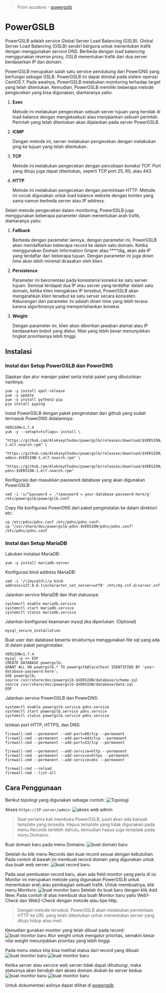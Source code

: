 > From acudovs - [powergslb](https://github.com/acudovs/powergslb)


# PowerGSLB
PowerGSLB adalah service Global Server Load Balancing (GSLB). Global Server Load Balancing (GSLB) sendiri berguna untuk menentukan trafik dengan menggunakan service DNS. Berbeda dengan load balancing menggunakan reverse proxy, GSLB menentukan trafik dari dua server berdasarkan IP dan domain.

PowerGSLB merupakan salah satu service pendukung dari PowerDNS yang berfungsi sebagai GSLB. PowerGSLB ini dapat diinstal pada sistem operasi CentOS 7. Pada awalnya, PowerGSLB melakukan monitoring terhadap target yang telah ditentukan. Kemudian, PowerGSLB memiliki beberapa metode pengecekan yang bisa digunakan, diantaranya yaitu:

1. **Exec**
    
    Metode ini melakukan pengecekan sebuah server tujuan yang hendak di load balance dengan mengeksekusi atau menjalankan sebuah perintah. Perintah yang telah ditentukan akan dijalankan pada server PowerGSLB. 
    
2. **ICMP**
    
    Dengan metode ini, server melakukan pengecekan dengan melakukan ping ke tujuan yang telah ditentukan.
    
3. **TCP**
    
    Metode ini melakukan pengecekan dengan percobaan koneksi TCP. Port yang dituju juga dapat ditentukan, seperti TCP port 25, 80, atau 443.
    
4. **HTTP**
    
    Metode ini melakukan pengecekan dengan permintaan HTTP. Metode ini cocok digunakan untuk load balance website dengan konten yang sama namun berbeda server atau IP address.
    

Selain metode pengecekan dalam monitoring, PowerGSLB juga menggunakan beberapa parameter dalam menentukan arah trafik, diantaranya yaitu:

1. **Fallback**
    
    Berbeda dengan parameter lainnya, dengan parameter ini, PowerGSLB akan mendaftarkan beberapa record ke dalam satu domain. Ketika menggunakan Domain Information Groper atau ****dig, akan ada IP yang terdaftar dari beberapa tujuan. Dengan parameter ini juga down time akan lebih minimal dirasakan oleh klien.
    
2. **Persistence**
    
    Parameter ini berorientasi pada konsistensi koneksi ke satu server tujuan. Semisal terdapat dua IP atau server yang terdaftar dalam satu domain, ketika klien mengakses IP tersebut, PowerGSLB akan mengarahkan klien tersebut ke satu server secara konsisten. Kekurangan dari parameter ini adalah down time yang lebih terasa karena algoritmanya yang mempertahankan koneksi.
    
3. **Weight**
    
    Dengan parameter ini, klien akan diberikan jawaban alamat atau IP berdasarkan bobot yang diatur. Nilai yang lebih besar menunjukkan tingkat prioritasnya lebih tinggi.
## Instalasi
### Instal dan Setup PowerGSLB dan PowerDNS
Siapkan dan atur manajer paket serta instal paket yang dibutuhkan nantinya:
```
yum -y install epel-release
yum -y update
yum -y install python2-pip
pip install pyping
```
Instal PowerGSLB dengan paket penginstalan dari github yang sudah termasuk PowerDNS didalamnya:
```
VERSION=1.7.4
yum -y --setopt=tsflags= install \
    "https://github.com/AlekseyChudov/powergslb/releases/download/$VERSION/powergslb-$VERSION-1.el7.noarch.rpm" \
    "https://github.com/AlekseyChudov/powergslb/releases/download/$VERSION/powergslb-admin-$VERSION-1.el7.noarch.rpm" \
    "https://github.com/AlekseyChudov/powergslb/releases/download/$VERSION/powergslb-pdns-$VERSION-1.el7.noarch.rpm"
```
Konfigurasi dan masukkan password database yang akan digunakan PowerGSLB:
```
sed -i 's/^password = .*/password = your-database-password-here/g' /etc/powergslb/powergslb.conf
```
Copy file konfigurasi PowerDNS dari paket penginstalan ke dalam direktori etc:
```
cp /etc/pdns/pdns.conf /etc/pdns/pdns.conf~
cp "/usr/share/doc/powergslb-pdns-$VERSION/pdns/pdns.conf" /etc/pdns/pdns.conf
```

### Instal dan Setup MariaDB
Lakukan instalasi MariaDB:
```
yum -y install mariadb-server
```
Konfigurasi bind address MariaDB:
```
sed -i '/\[mysqld\]/a bind-address=127.0.0.1\ncharacter_set_server=utf8' /etc/my.cnf.d/server.cnf
```
Jalankan service MariaDB dan lihat statusnya:
```
systemctl enable mariadb.service
systemctl start mariadb.service
systemctl status mariadb.service
```
Jalankan konfigurasi keamanan mysql jika diperlukan: (Optional)
```
mysql_secure_installation
```
Buat user dan database beserta strukturnya menggunakan file sql yang ada di dalam paket penginstalan:
```
VERSION=1.7.4
mysql -p << EOF
CREATE DATABASE powergslb;
GRANT ALL ON powergslb.* TO powergslb@localhost IDENTIFIED BY 'your-database-password-here';
USE powergslb;
source /usr/share/doc/powergslb-$VERSION/database/scheme.sql
source /usr/share/doc/powergslb-$VERSION/database/data.sql
EOF
```
Jalankan service PowerGSLB dan PowerDNS:
```
systemctl enable powergslb.service pdns.service
systemctl start powergslb.service pdns.service
systemctl status powergslb.service pdns.service
```
Izinkan port HTTP, HTTPS, dan DNS:
```
firewall-cmd --permanent --add-port=80/tcp --permanent
firewall-cmd --permanent --add-port=443/tcp --permanent
firewall-cmd --permanent --add-port=53/tcp --permanent

firewall-cmd --permanent --add-service=http --permanent
firewall-cmd --permanent --add-service=https --permanent
firewall-cmd --permanent --add-service=dns --permanent

firewall-cmd --reload
firewall-cmd --list-all
```

## Cara Penggunaan
Berikut topologi yang digunakan sebagai contoh:
![Topologi](dokumentasi/topologi.png)

Akses `https://IP-server/admin`:
![akses web admin](dokumentasi/dok1.png)

> Saat pertama kali membuka PowerGSLB, pasti akan ada banyak template yang tersedia. Hapus template yang tidak digunakan pada menu Records terlebih dahulu, kemudian hapus juga template pada menu Domains.

Buat domain baru pada menu Domains:
![buat domain baru](dokumentasi/dok2.png)

Setelah itu klik menu Records dan buat record sesuai dengan kebutuhan. Pada contoh di bawah ini membuat record domain yang digunakan untuk dua buah web server:
![buat record baru](dokumentasi/dok3.png)

Pada saat pembuatan record baru, akan ada field monitor yang perlu di isi. Monitor ini merupakan metode yang digunakan PowerGSLB untuk menentukan arah atau pembagian sebuah trafik. Untuk membuatnya, klik menu Monitors:
![buat monitor baru](dokumentasi/dok4.png)
Setelah itu buat baru dengan klik Add New. Pada contoh di atas membuat dua buah Monitor baru yaitu Web1-Check dan Web2-Check dengan metode atau tipe http. 
> Dengan metode tersebut, PowerGSLB akan melakukan permintaan HTTP ke URL yang telah ditentukan untuk menentukan server yang dituju hidup atau mati.

Kemudian gunakan monitor yang telah dibuat pada record:
![buat monitor baru](dokumentasi/dok5.png)
Atur weight untuk mengatur prioritas, semakin besar nilai weight menunjukkan prioritas yang lebih tinggi.

Pada menu status kita bisa melihat status dari record yang dibuat:
![buat monitor baru](dokumentasi/dok6.png)
![buat monitor baru](dokumentasi/dok7.png)

Ketika server atau service web server tidak dapat dihubungi, maka statusnya akan berubah dan akses domain diubah ke server kedua:
![buat monitor baru](dokumentasi/dok8.png)
![buat monitor baru](dokumentasi/dok9.png)

Untuk dokumentasi aslinya dapat dilihat di [powergslb](https://github.com/acudovs/powergslb)
